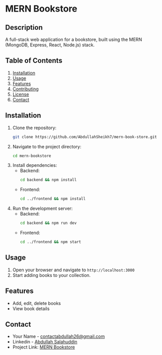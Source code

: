 # MERN Bookstore

## Description
A full-stack web application for a bookstore, built using the MERN (MongoDB, Express, React, Node.js) stack.

## Table of Contents
1. [Installation](#installation)
2. [Usage](#usage)
3. [Features](#features)
4. [Contributing](#contributing)
5. [License](#license)
6. [Contact](#contact)

## Installation
1. Clone the repository:
    ```bash
    git clone https://github.com/AbdullahSheikh7/mern-book-store.git
    ```
2. Navigate to the project directory:
    ```bash
    cd mern-bookstore
    ```
3. Install dependencies:
    - Backend:
        ```bash
        cd backend && npm install
        ```
    - Frontend:
        ```bash
        cd ../frontend && npm install
        ```
5. Run the development server:
    - Backend:
        ```bash
        cd backend && npm run dev
        ```
    - Frontend:
        ```bash
        cd ../frontend && npm start
        ```

## Usage
1. Open your browser and navigate to `http://localhost:3000`
2. Start adding books to your collection.

## Features
- Add, edit, delete books
- View book details

## Contact
- Your Name - [contactabdullah26@gmail.com](mailto:contactabdullah26@gmail.com)
- Linkedin - [Abdullah Salahuddin](https://www.linkedin.com/in/abdullahsalahuddin/)
- Project Link: [MERN Bookstore](https://github.com/AbdullahSheikh7/mern-book-store)
